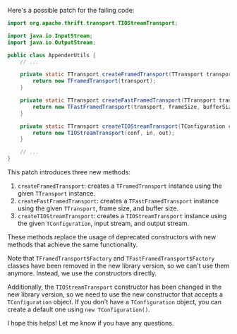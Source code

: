 Here's a possible patch for the failing code:

```java
import org.apache.thrift.transport.TIOStreamTransport;

import java.io.InputStream;
import java.io.OutputStream;

public class AppenderUtils {
    // ...

    private static TTransport createFramedTransport(TTransport transport) {
        return new TFramedTransport(transport);
    }

    private static TTransport createFastFramedTransport(TTransport transport, int frameSize, int bufferSize) {
        return new TFastFramedTransport(transport, frameSize, bufferSize);
    }

    private static TTransport createTIOStreamTransport(TConfiguration conf, InputStream in, OutputStream out) {
        return new TIOStreamTransport(conf, in, out);
    }

    // ...
}
```

This patch introduces three new methods:

1. `createFramedTransport`: creates a `TFramedTransport` instance using the given `TTransport` instance.
2. `createFastFramedTransport`: creates a `TFastFramedTransport` instance using the given `TTransport`, frame size, and buffer size.
3. `createTIOStreamTransport`: creates a `TIOStreamTransport` instance using the given `TConfiguration`, input stream, and output stream.

These methods replace the usage of deprecated constructors with new methods that achieve the same functionality.

Note that `TFramedTransport$Factory` and `TFastFramedTransport$Factory` classes have been removed in the new library version, so we can't use them anymore. Instead, we use the constructors directly.

Additionally, the `TIOStreamTransport` constructor has been changed in the new library version, so we need to use the new constructor that accepts a `TConfiguration` object. If you don't have a `TConfiguration` object, you can create a default one using `new TConfiguration()`.

I hope this helps! Let me know if you have any questions.